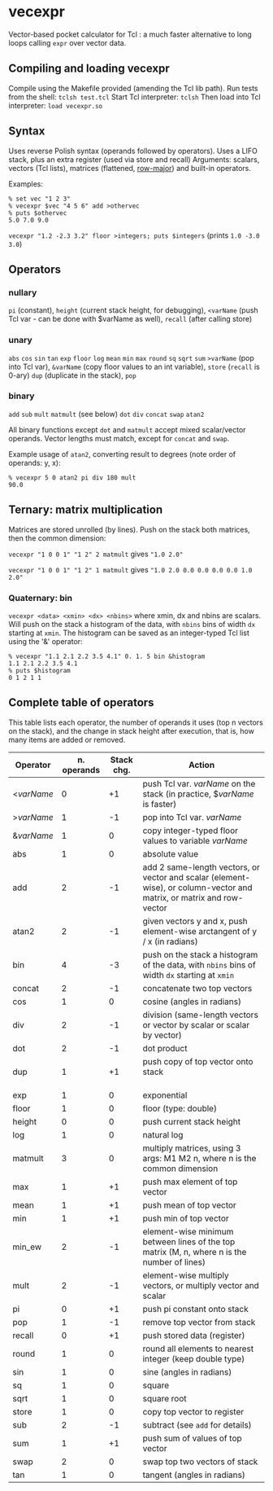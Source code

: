 # vecexpr
Vector-based pocket calculator for Tcl : a much faster alternative to long loops calling `expr` over vector data.

## Compiling and loading vecexpr

Compile using the Makefile provided (amending the Tcl lib path).
Run tests from the shell: `tclsh test.tcl`
Start Tcl interpreter: `tclsh`
Then load into Tcl interpreter: `load vecexpr.so`

## Syntax

Uses reverse Polish syntax (operands followed by operators).
Uses a LIFO stack, plus an extra register (used via store and recall)
Arguments: scalars, vectors (Tcl lists), matrices (flattened, [row-major](https://en.wikipedia.org/wiki/Row-_and_column-major_order)) and built-in operators.

Examples:

```
% set vec "1 2 3"
% vecexpr $vec "4 5 6" add >othervec
% puts $othervec
5.0 7.0 9.0
```

`vecexpr "1.2 -2.3 3.2" floor >integers; puts $integers` 
(prints `1.0 -3.0 3.0`)

## Operators

### nullary
`pi` (constant), `height` (current stack height, for debugging), `<varName` (push Tcl var - can be done with $varName as well), `recall` (after calling store)

### unary
`abs` `cos` `sin` `tan` `exp` `floor` `log` `mean` `min` `max` `round` `sq` `sqrt` `sum` `>varName` (pop into Tcl var), `&varName` (copy floor values to an int variable), `store` (`recall` is 0-ary) `dup` (duplicate in the stack), `pop`

### binary
`add` `sub` `mult` `matmult` (see below) `dot` `div` `concat` `swap` `atan2`

All binary functions except `dot` and `matmult` accept mixed scalar/vector operands.
Vector lengths must match, except for `concat` and `swap`.

Example usage of `atan2`, converting result to degrees (note order of operands: y, x):
```
% vecexpr 5 0 atan2 pi div 180 mult
90.0
```

## Ternary: matrix multiplication
Matrices are stored unrolled (by lines).
Push on the stack both matrices, then the common dimension:

`vecexpr "1 0 0 1" "1 2" 2 matmult`   gives  `"1.0 2.0"`

`vecexpr "1 0 0 1" "1 2" 1 matmult`   gives  `"1.0 2.0 0.0 0.0 0.0 0.0 1.0 2.0"`

### Quaternary: bin

`vecexpr <data> <xmin> <dx> <nbins>`
where xmin, dx and nbins are scalars. Will push on the stack a histogram of the data, with `nbins` bins of width `dx` starting at `xmin`. 
The histogram can be saved as an integer-typed Tcl list using the '&' operator:
```
% vecexpr "1.1 2.1 2.2 3.5 4.1" 0. 1. 5 bin &histogram
1.1 2.1 2.2 3.5 4.1
% puts $histogram
0 1 2 1 1
```

## Complete table of operators
This table lists each operator, the number of operands it uses (top n vectors on the stack), and the change in stack height after execution, that is, how many items are added or removed.

| Operator | n. operands | Stack chg. | Action                                                                                                                |
|----------|-------------|------------|-----------------------------------------------------------------------------------------------------------------------|
| <*varName* | 0         | +1         | push Tcl var. *varName* on the stack (in practice, $*varName* is faster)                                              |
| >*varName* | 1         | -1         | pop into Tcl var. *varName*                                                                                           |
| &*varName* | 1         | 0          | copy integer-typed floor values to variable *varName*                                                               |
| abs      | 1           | 0          | absolute value                                                                                                        |
| add      | 2           | -1         | add 2 same-length vectors, or vector and scalar (element-wise), or column-vector and matrix, or matrix and row-vector |
| atan2    | 2           | -1         | given vectors y and x, push element-wise arctangent of y / x (in radians)                                             |
| bin      | 4           | -3         | push on the stack a histogram of the data, with `nbins` bins of width `dx` starting at `xmin`                         |
| concat   | 2           | -1         | concatenate two top vectors                                                                                           |
| cos      | 1           | 0          | cosine (angles in radians)                                                                                            |
| div      | 2           | -1         | division (same-length vectors or vector by scalar or scalar by vector)                                                |
| dot      | 2           | -1         | dot product                                                                                                           |
| dup      | 1           | +1         | push copy of top vector onto stack                                                                                    |
| exp      | 1           | 0          | exponential                                                                                                           |
| floor    | 1           | 0          | floor (type: double)                                                                                                  |
| height   | 0           | 0          | push current stack height                                                                                             |
| log      | 1           | 0          | natural log                                                                                                           |
| matmult  | 3           | 0          | multiply matrices, using 3 args: M1 M2 n, where n is the common dimension                                             |
| max      | 1           | +1         | push max element of top vector                                                                                        |
| mean     | 1           | +1         | push mean of top vector                                                                                               |
| min      | 1           | +1         | push min of top vector                                                                                                |
| min_ew   | 2           | -1         | element-wise minimum between lines of the top matrix (M, n, where n is the number of lines)                           |
| mult     | 2           | -1         | element-wise multiply vectors, or multiply vector and scalar                                                          |
| pi       | 0           | +1         | push pi constant onto stack                                                                                           |
| pop      | 1           | -1         | remove top vector from stack                                                                                          |
| recall   | 0           | +1         | push stored data (register)                                                                                           |
| round    | 1           | 0          | round all elements to nearest integer (keep double type)                                                              |
| sin      | 1           | 0          | sine (angles in radians)                                                                                              |
| sq       | 1           | 0          | square                                                                                                                |
| sqrt     | 1           | 0          | square root                                                                                                           |
| store    | 1           | 0          | copy top vector to register                                                                                           |
| sub      | 2           | -1         | subtract (see `add` for details)                                                                                      |
| sum      | 1           | +1         | push sum of values of top vector                                                                                      |
| swap     | 2           | 0          | swap top two vectors of stack                                                                                         |
| tan      | 1           | 0          | tangent (angles in radians)                                                                                           |
